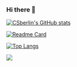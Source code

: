 ### Hi there 👋

<!--
**CSberlin/CSberlin** is a ✨ _special_ ✨ repository because its `README.md` (this file) appears on your GitHub profile.

Here are some ideas to get you started:

- 🔭 I’m currently working on home
- 🌱 I’m currently learning Go and kubernetes
- 👯 I’m looking to collaborate on DaLao
- 🤔 I’m looking for help with DaTui
- 💬 Ask me about ...
- 📫 How to reach me: rayzon0313@gmail.com
- 😄 Pronouns: ...
- ⚡ Fun fact: ...
-->

<!-- 统计卡片 -->
[![CSberlin's GitHub stats](https://github-readme-stats.vercel.app/api?username=CSberlin&count_private=true&show_icons=true&theme=dracula)](https://github.com/anuraghazra/github-readme-stats)


<!-- 更多置顶 -->
[![Readme Card](https://github-readme-stats.vercel.app/api/pin/?username=CSberlin&show_owner=true&repo=DeFRCN-midnspore)](https://github.com/anuraghazra/github-readme-stats)

<!-- 擅长语言 -->
[![Top Langs](https://github-readme-stats.vercel.app/api/top-langs/?username=CSberlin&layout=compact&theme=dracula)](https://github.com/anuraghazra/github-readme-stats)


<!-- 活动统计图 -->
![](https://activity-graph.herokuapp.com/graph?username=CSberlin)
